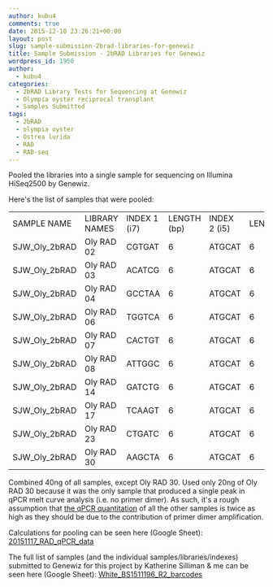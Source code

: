 ```yaml
---
author: kubu4
comments: true
date: 2015-12-10 23:26:21+00:00
layout: post
slug: sample-submission-2brad-libraries-for-genewiz
title: Sample Submission - 2bRAD Libraries for Genewiz
wordpress_id: 1950
author:
  - kubu4
categories:
  - 2bRAD Library Tests for Sequencing at Genewiz
  - Olympia oyster reciprocal transplant
  - Samples Submitted
tags:
  - 2bRAD
  - olympia oyster
  - Ostrea lurida
  - RAD
  - RAD-seq
---
```


Pooled the libraries into a single sample for sequencing on Illumina HiSeq2500 by Genewiz.

Here's the list of samples that were pooled:

<table cellpadding="0" cellspacing="0" border="0" dir="ltr" > 
<tbody >
<tr >

<td data-sheets-value="[null,2,"SJW_Oly_2bRAD"]" >SAMPLE NAME
</td>

<td data-sheets-value="[null,2,"Oly RAD 02"]" >LIBRARY NAMES
</td>

<td data-sheets-value="[null,2,"CGTGAT"]" >INDEX 1 (i7)
</td>

<td data-sheets-value="[null,3,null,6]" data-sheets-formula="=LEN(R[0]C[-1])" >LENGTH (bp)
</td>

<td data-sheets-value="[null,2,"ATGCAT"]" >INDEX 2 (i5)
</td>

<td data-sheets-value="[null,3,null,6]" data-sheets-formula="=LEN(R[0]C[-1])" >LENGTH
</td>
</tr>
<tr >

<td data-sheets-value="[null,2,"SJW_Oly_2bRAD"]" >SJW_Oly_2bRAD
</td>

<td data-sheets-value="[null,2,"Oly RAD 02"]" >Oly RAD 02
</td>

<td data-sheets-value="[null,2,"CGTGAT"]" >CGTGAT
</td>

<td data-sheets-value="[null,3,null,6]" data-sheets-formula="=LEN(R[0]C[-1])" >6
</td>

<td data-sheets-value="[null,2,"ATGCAT"]" >ATGCAT
</td>

<td data-sheets-value="[null,3,null,6]" data-sheets-formula="=LEN(R[0]C[-1])" >6
</td>
</tr>
<tr >

<td data-sheets-value="[null,2,"SJW_Oly_2bRAD"]" >SJW_Oly_2bRAD
</td>

<td data-sheets-value="[null,2,"Oly RAD 03"]" >Oly RAD 03
</td>

<td data-sheets-value="[null,2,"ACATCG"]" >ACATCG
</td>

<td data-sheets-value="[null,3,null,6]" data-sheets-formula="=LEN(R[0]C[-1])" >6
</td>

<td data-sheets-value="[null,2,"ATGCAT"]" >ATGCAT
</td>

<td data-sheets-value="[null,3,null,6]" data-sheets-formula="=LEN(R[0]C[-1])" >6
</td>
</tr>
<tr >

<td data-sheets-value="[null,2,"SJW_Oly_2bRAD"]" >SJW_Oly_2bRAD
</td>

<td data-sheets-value="[null,2,"Oly RAD 04"]" >Oly RAD 04
</td>

<td data-sheets-value="[null,2,"GCCTAA"]" >GCCTAA
</td>

<td data-sheets-value="[null,3,null,6]" data-sheets-formula="=LEN(R[0]C[-1])" >6
</td>

<td data-sheets-value="[null,2,"ATGCAT"]" >ATGCAT
</td>

<td data-sheets-value="[null,3,null,6]" data-sheets-formula="=LEN(R[0]C[-1])" >6
</td>
</tr>
<tr >

<td data-sheets-value="[null,2,"SJW_Oly_2bRAD"]" >SJW_Oly_2bRAD
</td>

<td data-sheets-value="[null,2,"Oly RAD 06"]" >Oly RAD 06
</td>

<td data-sheets-value="[null,2,"TGGTCA"]" >TGGTCA
</td>

<td data-sheets-value="[null,3,null,6]" data-sheets-formula="=LEN(R[0]C[-1])" >6
</td>

<td data-sheets-value="[null,2,"ATGCAT"]" >ATGCAT
</td>

<td data-sheets-value="[null,3,null,6]" data-sheets-formula="=LEN(R[0]C[-1])" >6
</td>
</tr>
<tr >

<td data-sheets-value="[null,2,"SJW_Oly_2bRAD"]" >SJW_Oly_2bRAD
</td>

<td data-sheets-value="[null,2,"Oly RAD 07"]" >Oly RAD 07
</td>

<td data-sheets-value="[null,2,"CACTGT"]" >CACTGT
</td>

<td data-sheets-value="[null,3,null,6]" data-sheets-formula="=LEN(R[0]C[-1])" >6
</td>

<td data-sheets-value="[null,2,"ATGCAT"]" >ATGCAT
</td>

<td data-sheets-value="[null,3,null,6]" data-sheets-formula="=LEN(R[0]C[-1])" >6
</td>
</tr>
<tr >

<td data-sheets-value="[null,2,"SJW_Oly_2bRAD"]" >SJW_Oly_2bRAD
</td>

<td data-sheets-value="[null,2,"Oly RAD 08"]" >Oly RAD 08
</td>

<td data-sheets-value="[null,2,"ATTGGC"]" >ATTGGC
</td>

<td data-sheets-value="[null,3,null,6]" data-sheets-formula="=LEN(R[0]C[-1])" >6
</td>

<td data-sheets-value="[null,2,"ATGCAT"]" >ATGCAT
</td>

<td data-sheets-value="[null,3,null,6]" data-sheets-formula="=LEN(R[0]C[-1])" >6
</td>
</tr>
<tr >

<td data-sheets-value="[null,2,"SJW_Oly_2bRAD"]" >SJW_Oly_2bRAD
</td>

<td data-sheets-value="[null,2,"Oly RAD 14"]" >Oly RAD 14
</td>

<td data-sheets-value="[null,2,"GATCTG"]" >GATCTG
</td>

<td data-sheets-value="[null,3,null,6]" data-sheets-formula="=LEN(R[0]C[-1])" >6
</td>

<td data-sheets-value="[null,2,"ATGCAT"]" >ATGCAT
</td>

<td data-sheets-value="[null,3,null,6]" data-sheets-formula="=LEN(R[0]C[-1])" >6
</td>
</tr>
<tr >

<td data-sheets-value="[null,2,"SJW_Oly_2bRAD"]" >SJW_Oly_2bRAD
</td>

<td data-sheets-value="[null,2,"Oly RAD 17"]" >Oly RAD 17
</td>

<td data-sheets-value="[null,2,"TCAAGT"]" >TCAAGT
</td>

<td data-sheets-value="[null,3,null,6]" data-sheets-formula="=LEN(R[0]C[-1])" >6
</td>

<td data-sheets-value="[null,2,"ATGCAT"]" >ATGCAT
</td>

<td data-sheets-value="[null,3,null,6]" data-sheets-formula="=LEN(R[0]C[-1])" >6
</td>
</tr>
<tr >

<td data-sheets-value="[null,2,"SJW_Oly_2bRAD"]" >SJW_Oly_2bRAD
</td>

<td data-sheets-value="[null,2,"Oly RAD 23"]" >Oly RAD 23
</td>

<td data-sheets-value="[null,2,"CTGATC"]" >CTGATC
</td>

<td data-sheets-value="[null,3,null,6]" data-sheets-formula="=LEN(R[0]C[-1])" >6
</td>

<td data-sheets-value="[null,2,"ATGCAT"]" >ATGCAT
</td>

<td data-sheets-value="[null,3,null,6]" data-sheets-formula="=LEN(R[0]C[-1])" >6
</td>
</tr>
<tr >

<td data-sheets-value="[null,2,"SJW_Oly_2bRAD"]" >SJW_Oly_2bRAD
</td>

<td data-sheets-value="[null,2,"Oly RAD 30"]" >Oly RAD 30
</td>

<td data-sheets-value="[null,2,"AAGCTA"]" >AAGCTA
</td>

<td data-sheets-value="[null,3,null,6]" data-sheets-formula="=LEN(R[0]C[-1])" >6
</td>

<td data-sheets-value="[null,2,"ATGCAT"]" >ATGCAT
</td>

<td data-sheets-value="[null,3,null,6]" data-sheets-formula="=LEN(R[0]C[-1])" >6
</td>
</tr>
</tbody>
</table>

Combined 40ng of all samples, except Oly RAD 30. Used only 20ng of Oly RAD 30 because it was the only sample that produced a single peak in qPCR melt curve analysis (i.e. no primer dimer). As such, it's a rough assumption that [the qPCR quantitation](2015/11/17/qpcr-oly-rad-seq-library-quantification-2.html) of all the other samples is twice as high as they should be due to the contribution of primer dimer amplification.

Calculations for pooling can be seen here (Google Sheet): [20151117_RAD_qPCR_data](httpss://docs.google.com/spreadsheets/d/1z7UAWm56JkQI04LKJ92dsWFhC0IFR-a9065aLP2jmso/edit?usp=sharing)

The full list of samples (and the individual samples/libraries/indexes) submitted to Genewiz for this project by Katherine Silliman & me can be seen here (Google Sheet): [White_BS1511196_R2_barcodes](httpss://docs.google.com/spreadsheets/d/1DJP4zpF3OcISOAQ-MM8bW85WcJqdB5EvcExs2wGvzcg/edit?usp=sharing)


